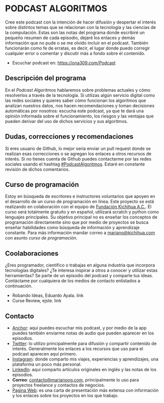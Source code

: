 # PODCAST ALGORITMOS

Cree este podcast con la intención de hacer difusión y despertar el interés sobre distintos temas que se relacionan con la tecnología y las ciencias de la computación. Estas son las notas del programa donde escribiré un pequeño resumen de cada episodio, dejaré los enlaces y demás información que no pude o se me olvido incluir en el podcast. También funcionarán como fe de erratas, es decir, el lugar donde puedo corregir cualquier error o comentar y discutir más a fondo sobre el contenido.

* Escuchar podcast en: https://ona309.com/Podcast

## Descripción del programa

En el *Podcast Algoritmos* hablaremos sobre problemas actuales y cómo resolverlos a través de la tecnología. Si utilizas algún servicio digital como las redes sociales y quieres saber cómo funcionan los algoritmos que analizan nuestros datos, nos hacen recomendaciones y toman decisiones automáticas por nosotros: escucha este podcast, ya que te dará una opinión informada sobre el funcionamiento, los riesgos y las ventajas que pueden derivar del uso de dichos servicios y sus algoritmos.

## Dudas, correcciones y recomendaciones

Si eres usuario de Github, lo mejor sería enviar un pull request donde se realizan esas correcciones o se agregan los enlaces a otros recursos de interés. Si no tienes cuenta de Github puedes contactarme por las redes sociales usando el hashtag [#PodcastAlgoritmos](https://twitter.com/intent/tweet?url=http://anchor.fm/algoritmos;text=PodcastAlgoritmos%20via%20@Mariano_OG). Estaré en constante revisión de dichos comentarios.

## Curso de programación

Estoy en búsqueda de escritores e instructores voluntarios que apoyen en el desarrollo de un curso de programación en línea. Este proyecto se está realizando en colaboración con el equipo de [Fundación Kichihua A.C.](www.kichihua.com). El curso será totalmente gratuito y en español, utilizará scratch y python como lenguajes principales. Su objetivo principal no es enseñar los conceptos de programación directamente sino que por medio de proyectos se busca enseñar habilidades como búsqueda de información y aprendizaje constante. Para más información mandar correo a mariano@kichihua.com con asunto *curso de programación*.

## Coolaboraciones

¿Eres programador, científico o trabajas en alguna industria que incorpora tecnologías digitales? ¿Te interesa inspirar a otros a conocer y utilizar estas herramientas? Se parte de un episodio del podcast y comparte tus ideas. Contáctame por cualquiera de los medios de contacto enlistados a continuación.

* Robando Ideas, Eduardo Ayala. link
* Curse Review, ejste. link

## Contacto

* [Anchor](https://ona309.com/Podcast): aquí puedes escuchar mis podcast, y por medio de la app puedes también enviarme notas de audio que pueden aparecer en los episodios.
* [Twitter](https://twitter.com/Mariano_OG): lo utilizo principalmente para difusión y compartir contenido de interés. Generalmente los enlaces a los recursos que uso para el podcast aparecen aquí primero.
* [Instagram](https://instagam.com/mariano_og): donde comparto mis viajes, experiencias y aprendizajes, una plataforma un poco más personal.
* [LinkedIn](https://www.linkedin.com/in/marianoog/): aquí comparto artículos originales en inglés y las notas de los episodios.
* **Correo**: contacto@marianoog.com, principalmente lo uso para proyectos freelance y contactos de negocios.
* [Pagina Web](https://ona309.com/MarianoOG): es una carta de presentación más extensa con información y los enlaces sobre los proyectos en los que trabajo.
